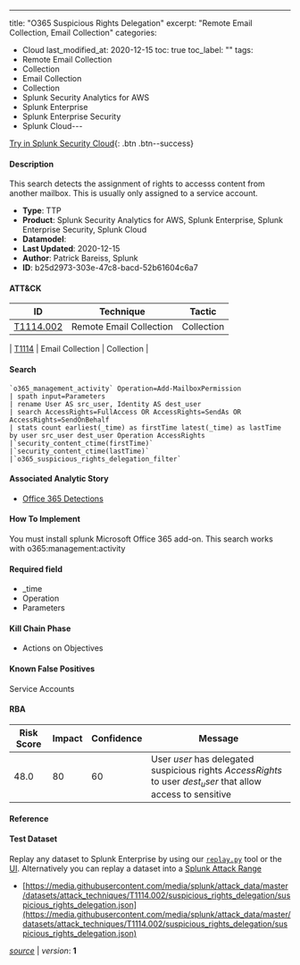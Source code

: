 ---
title: "O365 Suspicious Rights Delegation"
excerpt: "Remote Email Collection, Email Collection"
categories:
  - Cloud
last_modified_at: 2020-12-15
toc: true
toc_label: ""
tags:
  - Remote Email Collection
  - Collection
  - Email Collection
  - Collection
  - Splunk Security Analytics for AWS
  - Splunk Enterprise
  - Splunk Enterprise Security
  - Splunk Cloud---



[Try in Splunk Security Cloud](https://www.splunk.com/en_us/cyber-security.html){: .btn .btn--success}

#### Description

This search detects the assignment of rights to accesss content from another mailbox. This is usually only assigned to a service account.

- **Type**: TTP
- **Product**: Splunk Security Analytics for AWS, Splunk Enterprise, Splunk Enterprise Security, Splunk Cloud
- **Datamodel**: 
- **Last Updated**: 2020-12-15
- **Author**: Patrick Bareiss, Splunk
- **ID**: b25d2973-303e-47c8-bacd-52b61604c6a7


#### ATT&CK

| ID          | Technique   | Tactic         |
| ----------- | ----------- |--------------- |
| [T1114.002](https://attack.mitre.org/techniques/T1114/002/) | Remote Email Collection | Collection |



| [T1114](https://attack.mitre.org/techniques/T1114/) | Email Collection | Collection |





#### Search

```
`o365_management_activity` Operation=Add-MailboxPermission 
| spath input=Parameters 
| rename User AS src_user, Identity AS dest_user 
| search AccessRights=FullAccess OR AccessRights=SendAs OR AccessRights=SendOnBehalf 
| stats count earliest(_time) as firstTime latest(_time) as lastTime by user src_user dest_user Operation AccessRights 
|`security_content_ctime(firstTime)` 
|`security_content_ctime(lastTime)` 
|`o365_suspicious_rights_delegation_filter`
```

#### Associated Analytic Story
* [Office 365 Detections](/stories/office_365_detections)


#### How To Implement
You must install splunk Microsoft Office 365 add-on. This search works with o365:management:activity

#### Required field
* _time
* Operation
* Parameters


#### Kill Chain Phase
* Actions on Objectives


#### Known False Positives
Service Accounts


#### RBA

| Risk Score  | Impact      | Confidence   | Message      |
| ----------- | ----------- |--------------|--------------|
| 48.0 | 80 | 60 | User $user$ has delegated suspicious rights $AccessRights$ to user $dest_user$ that allow access to sensitive |




#### Reference


#### Test Dataset
Replay any dataset to Splunk Enterprise by using our [`replay.py`](https://github.com/splunk/attack_data#using-replaypy) tool or the [UI](https://github.com/splunk/attack_data#using-ui).
Alternatively you can replay a dataset into a [Splunk Attack Range](https://github.com/splunk/attack_range#replay-dumps-into-attack-range-splunk-server)

* [https://media.githubusercontent.com/media/splunk/attack_data/master/datasets/attack_techniques/T1114.002/suspicious_rights_delegation/suspicious_rights_delegation.json](https://media.githubusercontent.com/media/splunk/attack_data/master/datasets/attack_techniques/T1114.002/suspicious_rights_delegation/suspicious_rights_delegation.json)


[*source*](https://github.com/splunk/security_content/tree/develop/detections/cloud/o365_suspicious_rights_delegation.yml) \| *version*: **1**